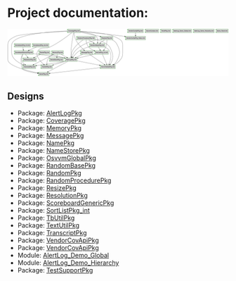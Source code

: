 # Project documentation: 
![system](./doc_internal/dependency_graph.svg "System")
## Designs

- Package: [AlertLogPkg ](./doc_internal/AlertLogPkg.md)
- Package: [CoveragePkg ](./doc_internal/CoveragePkg.md)
- Package: [MemoryPkg ](./doc_internal/MemoryPkg.md)
- Package: [MessagePkg ](./doc_internal/MessagePkg.md)
- Package: [NamePkg ](./doc_internal/NamePkg.md)
- Package: [NameStorePkg ](./doc_internal/NameStorePkg.md)
- Package: [OsvvmGlobalPkg ](./doc_internal/OsvvmGlobalPkg.md)
- Package: [RandomBasePkg ](./doc_internal/RandomBasePkg.md)
- Package: [RandomPkg ](./doc_internal/RandomPkg.md)
- Package: [RandomProcedurePkg ](./doc_internal/RandomProcedurePkg.md)
- Package: [ResizePkg ](./doc_internal/ResizePkg.md)
- Package: [ResolutionPkg ](./doc_internal/ResolutionPkg.md)
- Package: [ScoreboardGenericPkg ](./doc_internal/ScoreboardGenericPkg.md)
- Package: [SortListPkg_int ](./doc_internal/SortListPkg_int.md)
- Package: [TbUtilPkg ](./doc_internal/TbUtilPkg.md)
- Package: [TextUtilPkg ](./doc_internal/TextUtilPkg.md)
- Package: [TranscriptPkg ](./doc_internal/TranscriptPkg.md)
- Package: [VendorCovApiPkg ](./doc_internal/VendorCovApiPkg.md)
- Package: [VendorCovApiPkg ](./doc_internal/VendorCovApiPkg_Aldec.md)
- Module: [AlertLog_Demo_Global ](./doc_internal/AlertLog_Demo_Global.md)
- Module: [AlertLog_Demo_Hierarchy ](./doc_internal/AlertLog_Demo_Hierarchy.md)
- Package: [TestSupportPkg ](./doc_internal/Demo_Rand.md)

